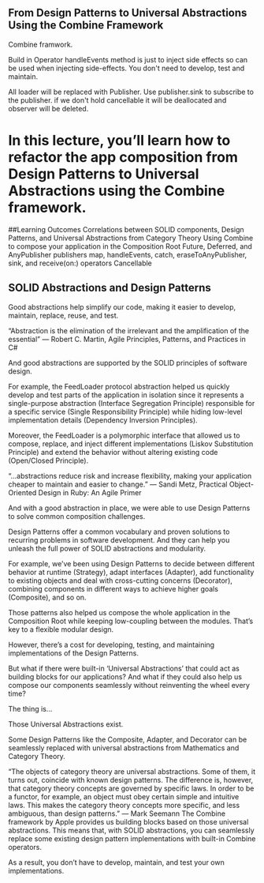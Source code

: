 ## From Design Patterns to Universal Abstractions Using the Combine Framework


Combine framwork.


Build in Operator handleEvents method is just to inject side effects so can be used when injecting side-effects.
You don't need to develop, test and maintain. 

All loader will be replaced with Publisher.
Use publisher.sink to subscribe to the publisher.
if we don't hold cancellable it will be deallocated and observer will be deleted.

# In this lecture, you’ll learn how to refactor the app composition from Design Patterns to Universal Abstractions using the Combine framework.

##Learning Outcomes
Correlations between SOLID components, Design Patterns, and Universal Abstractions from Category Theory
Using Combine to compose your application in the Composition Root
Future, Deferred, and AnyPublisher publishers
map, handleEvents, catch, eraseToAnyPublisher, sink, and receive(on:) operators
Cancellable


## SOLID Abstractions and Design Patterns

Good abstractions help simplify our code, making it easier to develop, maintain, replace, reuse, and test.

“Abstraction is the elimination of the irrelevant and the amplification of the essential” — Robert C. Martin, Agile Principles, Patterns, and Practices in C#

And good abstractions are supported by the SOLID principles of software design.

For example, the FeedLoader protocol abstraction helped us quickly develop and test parts of the application in isolation since it represents a single-purpose abstraction (Interface Segregation Principle) responsible for a specific service (Single Responsibility Principle) while hiding low-level implementation details (Dependency Inversion Principles).

Moreover, the FeedLoader is a polymorphic interface that allowed us to compose, replace, and inject different implementations (Liskov Substitution Principle) and extend the behavior without altering existing code (Open/Closed Principle).

“...abstractions reduce risk and increase flexibility, making your application cheaper to maintain and easier to change.” — Sandi Metz, Practical Object-Oriented Design in Ruby: An Agile Primer


And with a good abstraction in place, we were able to use Design Patterns to solve common composition challenges.

Design Patterns offer a common vocabulary and proven solutions to recurring problems in software development. And they can help you unleash the full power of SOLID abstractions and modularity.

For example, we’ve been using Design Patterns to decide between different behavior at runtime (Strategy), adapt interfaces (Adapter), add functionality to existing objects and deal with cross-cutting concerns (Decorator), combining components in different ways to achieve higher goals (Composite), and so on.

Those patterns also helped us compose the whole application in the Composition Root while keeping low-coupling between the modules. That’s key to a flexible modular design.

However, there’s a cost for developing, testing, and maintaining implementations of the Design Patterns.

But what if there were built-in ‘Universal Abstractions’ that could act as building blocks for our applications? And what if they could also help us compose our components seamlessly without reinventing the wheel every time?

The thing is…

Those Universal Abstractions exist.

Some Design Patterns like the Composite, Adapter, and Decorator can be seamlessly replaced with universal abstractions from Mathematics and Category Theory.

“The objects of category theory are universal abstractions. Some of them, it turns out, coincide with known design patterns. The difference is, however, that category theory concepts are governed by specific laws. In order to be a functor, for example, an object must obey certain simple and intuitive laws. This makes the category theory concepts more specific, and less ambiguous, than design patterns.” — Mark Seemann
The Combine framework by Apple provides us building blocks based on those universal abstractions. This means that, with SOLID abstractions, you can seamlessly replace some existing design pattern implementations with built-in Combine operators.

As a result, you don’t have to develop, maintain, and test your own implementations.
